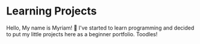 # Learning Projects
Hello, My name is Myriam! :wave:
I've started to learn programming and decided to put my little projects here as a beginner portfolio.
Toodles!
